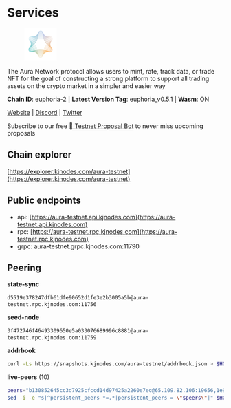 # Services

<figure><img src="https://raw.githubusercontent.com/kj89/cosmos-images/main/logos/aura.png" alt=""><figcaption></figcaption></figure>

The Aura Network protocol allows users to mint, rate, track data,  or trade NFT for the goal of constructing a strong platform to  support all trading assets on the crypto market in a simpler and easier way

**Chain ID**: euphoria-2 | **Latest Version Tag**: euphoria_v0.5.1 | **Wasm**: ON

[Website](https://aura.network) | [Discord](https://discord.gg/hpvF5QcWRf) | [Twitter](https://twitter.com/AuraNetworkHQ)



Subscribe to our free [🤖 Testnet Proposal Bot](https://t.me/kjnodes_testnet_proposal_bot) to never miss upcoming proposals


## Chain explorer
[https://explorer.kjnodes.com/aura-testnet](https://explorer.kjnodes.com/aura-testnet)

## Public endpoints

* api: [https://aura-testnet.api.kjnodes.com](https://aura-testnet.api.kjnodes.com)
* rpc: [https://aura-testnet.rpc.kjnodes.com](https://aura-testnet.rpc.kjnodes.com)
* grpc: aura-testnet.grpc.kjnodes.com:11790

## Peering

**state-sync**

```text
d5519e378247dfb61dfe90652d1fe3e2b3005a5b@aura-testnet.rpc.kjnodes.com:11756
```

**seed-node**

```text
3f472746f46493309650e5a033076689996c8881@aura-testnet.rpc.kjnodes.com:11759
```

**addrbook**
```bash
curl -Ls https://snapshots.kjnodes.com/aura-testnet/addrbook.json > $HOME/.aura/config/addrbook.json
```

**live-peers** (10)
```bash
peers="b130852645cc3d7925cfccd14d97425a2260e7ec@65.109.82.106:19656,1e9b7325e120a3d511eec20a3199c2218343fcd3@65.108.105.99:28656,9df9e8307e3e671c9bcd1a23f0b73b45f2b8003d@65.109.88.251:35656,0770c2687cc34d59ca62270960d3ffcad6e42cf8@65.108.233.44:21656,bfef15bb8b4cbc4fb777aa33e75e6064cc1ba5bf@185.144.99.14:26656,94f09cc1e0d2357c8c8423589c42dc7721387a60@176.9.44.113:26686,b2394ad608075aa405cdf4ab55e36376d93f7b1d@65.108.206.118:56656,855b0ff76f5a80ab7f322e818263835d009de052@46.4.5.45:21756,d5519e378247dfb61dfe90652d1fe3e2b3005a5b@65.109.68.190:11756,e3dbeeeb2dea9912610b92a436dfe3cb831a94e4@65.108.195.29:36126"
sed -i -e "s|^persistent_peers *=.*|persistent_peers = \"$peers\"|" $HOME/.aura/config/config.toml
```
